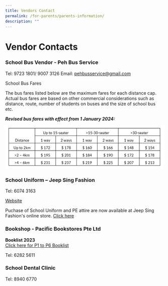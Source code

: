 ```yaml
---
title: Vendors Contact
permalink: /for-parents/parents-information/
description: ""
---
```

# **Vendor Contacts**


### School Bus Vendor - Peh Bus Service ###



Tel: 9723 1801/ 9007 3126
Email: [pehbusservice@gmail.com](mailto:pehbusservice@gmail.com)

School Bus Fares

The bus fares listed below are the maximum fares for each distance cap. Actual bus fares are based on other commercial considerations such as distance, route, number of students on buses and the size of school bus etc.

***Revised bus fares with effect from 1 January 2024:***

![](/images/school%20bus%20table.PNG)





### School Uniform – Jeep Sing Fashion ###

Tel: 6074 3163

[Website](https://jeepsinguniform.com/)

Puchase of School Uniform and PE attire are now available at Jeep Sing Fashion's online store. 
[Click here](https://jeepsinguniform.com/collections/pasir-ris-primary-school)

### Bookshop - Pacific Bookstores Pte Ltd ###

**Booklist 2023**&nbsp;   
[Click here for P1 to P6 Booklist](https://drive.google.com/file/d/1q8pi-ohezZWYr01_ylSWIBgBxjKp38Pt/view?usp=share_link)

Tel: 6282 5611

### School Dental Clinic ###

Tel: 8940 6770
